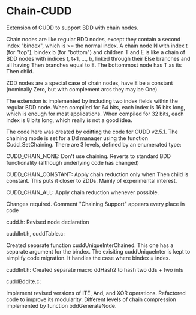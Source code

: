 # Chain-CUDD
Extension of CUDD to support BDD with chain nodes.

Chain nodes are like regular BDD nodes, except they contain a second
index "bindex", which is >= the normal index.  A chain node N with
index t (for "top"), bindex b (for "bottom") and children T and E is
like a chain of BDD nodes with indices t, t+1, ..., b, linked through
their Else branches and all having Then branches equal to E.  The
bottommost node has T as its Then child.

ZDD nodes are a special case of chain nodes, have E be a constant
(nominally Zero, but with complement arcs they may be One).

The extension is implemented by including two index fields within the
regular BDD node.  When compiled for 64 bits, each index is 16 bits
long, which is enough for most applications.  When compiled for 32
bits, each index is 8 bits long, which really is not a good idea.

The code here was created by editting the code for CUDD v2.5.1.
The chaining mode is set for a Dd manager using the function
Cudd_SetChaining.  There are 3 levels, defined by an enumerated type:

CUDD_CHAIN_NONE: Don't use chaining.  Reverts to standard BDD
functionality (although underlying code has changed)

CUDD_CHAIN_CONSTANT: Apply chain reduction only when Then child is
constant.  This puts it closer to ZDDs.  Mainly of experimental
interest.

CUDD_CHAIN_ALL: Apply chain reduction whenever possible.

Changes required. Comment "Chaining Support" appears every place in code


cudd.h: Revised node declaration

cuddInt.h, cuddTable.c:

Created separate function cuddUniqueInterChained.  This one has a
separate argument for the bindex.  The exisiting cuddUniqueInter is
kept to simplify code migration.  It handles the case where bindex =
index.

cuddInt.h:
Created separate macro ddHash2 to hash two dds + two ints

cuddBddIte.c:

Implement revised versions of ITE, And, and XOR operations.
Refactored code to improve its modularity.  Different levels of chain
compression implemented by function bddGenerateNode.


